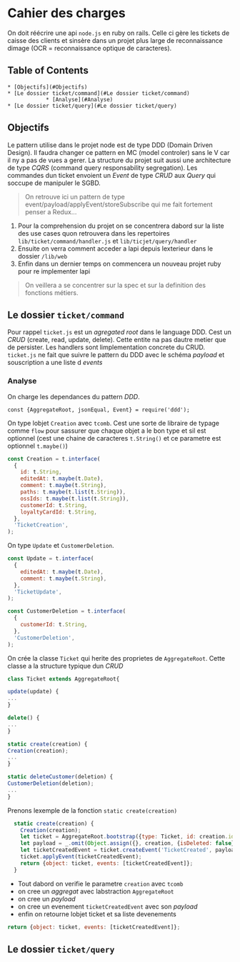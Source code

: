 # Cahier des charges

On doit réécrire une api `node.js` en ruby on rails. Celle ci gère les tickets de caisse des clients et sinsère dans un projet plus large de reconnaissance dimage (OCR = reconnaissance optique de caracteres).

## Table of Contents

    * [Objectifs](#Objectifs)
    * [Le dossier ticket/command](#Le dossier ticket/command)
    			* [Analyse](#Analyse)
    * [Le dossier ticket/query](#Le dossier ticket/query)

## Objectifs

Le pattern utilise dans le projet node est de type DDD (Domain Driven Design). Il faudra changer ce pattern en MC (model controler) sans le V car il ny a pas de vues a gerer. La structure du projet suit aussi une architecture de type _CQRS_ (command query responsability segregation). Les commandes dun ticket envoient un _Event_ de type _CRUD_ aux _Query_ qui soccupe de manipuler le SGBD.

> On retrouve ici un pattern de type event/payload/applyEvent/storeSubscribe qui me fait fortement penser a Redux...

1. Pour la comprehension du projet on se concentrera dabord sur la liste des use cases quon retrouvera dans les repertoires `lib/ticket/command/handler.js` et `lib/ticjet/query/handler`
2. Ensuite on verra comment acceder a lapi depuis lexterieur dans le dossier `/lib/web`
3. Enfin dans un dernier temps on commencera un nouveau projet ruby pour re implementer lapi

> On veillera a se concentrer sur la spec et sur la definition des fonctions métiers.

## Le dossier `ticket/command`

Pour rappel `ticket.js` est un _agregated root_ dans le language DDD. Cest un _CRUD_ (create, read, update, delete). Cette entite na pas dautre metier que de persister. Les handlers sont limplementation concrete du CRUD. `ticket.js` ne fait que suivre le pattern du DDD avec le schéma _payload_ et souscription a une liste d _events_

### Analyse

On charge les dependances du pattern _DDD_.

```
const {AggregateRoot, jsonEqual, Event} = require('ddd');
```

On type lobjet `Creation` avec `tcomb`. Cest une sorte de libraire de typage comme `flow` pour sassurer que chaque objet a le bon type et sil est optionnel (cest une chaine de caracteres `t.String()` et ce parametre est optionnel `t.maybe()`)

```javascript
const Creation = t.interface(
  {
    id: t.String,
    editedAt: t.maybe(t.Date),
    comment: t.maybe(t.String),
    paths: t.maybe(t.list(t.String)),
    ossIds: t.maybe(t.list(t.String)),
    customerId: t.String,
    loyaltyCardId: t.String,
  },
  'TicketCreation',
);
```

On type `Update` et `CustomerDeletion`.

```javascript
const Update = t.interface(
  {
    editedAt: t.maybe(t.Date),
    comment: t.maybe(t.String),
  },
  'TicketUpdate',
);

const CustomerDeletion = t.interface(
  {
    customerId: t.String,
  },
  'CustomerDeletion',
);
```

On crée la classe `Ticket` qui herite des proprietes de `AggregateRoot`. Cette classe a la structure typique dun _CRUD_

```javascript
class Ticket extends AggregateRoot{

update(update) {
...
}

delete() {
...
}

static create(creation) {
Creation(creation);
...
}

static deleteCustomer(deletion) {
CustomerDeletion(deletion);
...
}
```

Prenons lexemple de la fonction `static create(creation)`

```javascript
  static create(creation) {
    Creation(creation);
    let ticket = AggregateRoot.bootstrap({type: Ticket, id: creation.id});
    let payload = _.omit(Object.assign({}, creation, {isDeleted: false}), 'id');
    let ticketCreatedEvent = ticket.createEvent('TicketCreated', payload);
    ticket.applyEvent(ticketCreatedEvent);
    return {object: ticket, events: [ticketCreatedEvent]};
  }
```

- Tout dabord on verifie le parametre `creation` avec `tcomb`
- on cree un _aggregat_ avec labstraction `AggregateRoot`
- on cree un _payload_
- on cree un evenement `ticketCreatedEvent` avec son _payload_
- enfin on retourne lobjet ticket et sa liste devenements

```javascript
return {object: ticket, events: [ticketCreatedEvent]};
```

## Le dossier `ticket/query`
